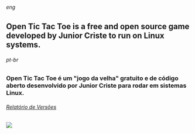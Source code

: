 ###### _eng_
## Open Tic Tac Toe is a free and open source game developed by Junior Criste to run on Linux systems.

###### _pt-br_
### Open Tic Tac Toe é um "jogo da velha" gratuito e de código aberto desenvolvido por Junior Criste para rodar em sistemas Linux. 
###### <a href="https://opentictactoe.informaticode.com.br/2020/04/relatorio-de-atualizacao.html"> Relatório de Versões</a>
<img src="https://4.bp.blogspot.com/-5QperKE_5L0/XpAU4VDljAI/AAAAAAAAGyw/TGnulTi2IP0kYbirBYAzY4omkvuuAt3gwCLcBGAsYHQ/s1600/windows.png">
